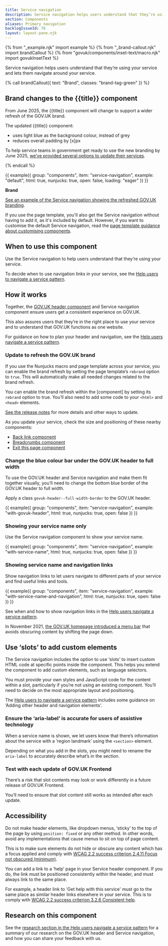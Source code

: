 ```yaml
---
title: Service navigation
description: Service navigation helps users understand that they’re using your service and lets them navigate around your service
section: Components
aliases: Primary navigation
backlogIssueId: 76
layout: layout-pane.njk
---
```


{% from "_example.njk" import example %}
{% from "_brand-callout.njk" import brandCallout %}
{% from "govuk/components/inset-text/macro.njk" import govukInsetText %}

Service navigation helps users understand that they’re using your service and lets them navigate around your service.

{% call brandCallout({ text: "Brand", classes: "brand-tag-green" }) %}

<h2>Brand changes to the {{title}} component</h2><p class="govuk-body">From June 2025, the {{title}} component will change to support a wider refresh of the GOV.UK brand.</p>

<p class="govuk-body">The updated {{title}} component:</p>
<ul class="govuk-list">
<li>uses light blue as the background colour, instead of grey</li>
<li>reduces overall padding by [x]px</li>
</ul>
<p class="govuk-body">To help service teams in government get ready to use the new branding by June 2025, <a href="#update-to-refresh-the-govuk-brand">we’ve provided several options to update their services</a>.</p>
{% endcall %}

{{ example({ group: "components", item: "service-navigation", example: "default", html: true, nunjucks: true, open: false, loading: "eager" }) }}

<strong class="govuk-tag brand-tag-green">
  Brand
</strong>
<p class="govuk-body"><a href="#">See an example of the Service navigation showing the refreshed GOV.UK branding</a>.</p>

If you use the page template, you'll also get the Service navigation without having to add it, as it's included by default. However, if you want to customise the default Service navigation, read the [page template guidance about customising components](/styles/page-template/#changing-template-content).

## When to use this component

Use the Service navigation to help users understand that they’re using your service.

To decide when to use navigation links in your service, see the [Help users to navigate a service pattern](/patterns/navigate-a-service/).

## How it works

Together, the [GOV.UK header component](/components/header/) and Service navigation component ensure users get a consistent experience on GOV.UK.

This also assures users that they’re in the right place to use your service and to understand that GOV.UK functions as one website.

For guidance on how to plan your header and navigation, see the [Help users navigate a service pattern](/patterns/navigate-a-service/).

### Update to refresh the GOV.UK brand

If you use the Nunjucks macro and page template across your service, you can enable the brand refresh by setting the page template’s `rebrand` option to `true`. This will automatically make all needed changes related to the brand refresh.

You can enable the brand refresh within the [component] by setting its `rebrand` option to true. You’ll also need to add some code to your `<html>` and `<head>` elements.

[See the release notes](https://github.com/alphagov/govuk-frontend/releases) for more details and other ways to update.

As you update your service, check the size and positioning of these nearby components:

- [Back link component](/components/back-link/)
- [Breadcrumbs component](/components/breadcrumbs/)
- [Exit this page component](/components/exit-this-page/)

### Change the blue colour bar under the GOV.UK header to full width

To use the GOV.UK header and Service navigation and make them fit together visually, you’ll need to change the bottom blue border of the GOV.UK header to full width.

Apply a class `govuk-header--full-width-border` to the GOV.UK header.

{{ example({ group: "components", item: "service-navigation", example: "with-govuk-header", html: true, nunjucks: true, open: false }) }}

### Showing your service name only

Use the Service navigation component to show your service name.

{{ example({ group: "components", item: "service-navigation", example: "with-service-name", html: true, nunjucks: true, open: false }) }}

### Showing service name and navigation links

Show navigation links to let users navigate to different parts of your service and find useful links and tools.

{{ example({ group: "components", item: "service-navigation", example: "with-service-name-and-navigation", html: true, nunjucks: true, open: false }) }}

See when and how to show navigation links in the [Help users navigate a service pattern](/patterns/navigate-a-service/).

In November 2021, [the GOV.UK homepage introduced a menu bar](https://insidegovuk.blog.gov.uk/2021/11/11/launching-gov-uks-new-menu-bar/) that avoids obscuring content by shifting the page down.

## Use ‘slots’ to add custom elements

The Service navigation includes the option to use ‘slots’ to insert custom HTML code at specific points inside the component. This helps you extend the component to add custom elements, such as language selectors.

You must provide your own styles and JavaScript code for the content within a slot, particularly if you’re not using an existing component. You’ll need to decide on the most appropriate layout and positioning.

The [Help users to navigate a service pattern](/patterns/navigate-a-service) includes some guidance on ‘Adding other header and navigation elements’.

### Ensure the ‘aria-label’ is accurate for users of assistive technology

When a service name is shown, we let users know that there’s information about the service with a ‘region landmark’ using the `<section>` element.

Depending on what you add in the slots, you might need to rename the `aria-label` to accurately describe what’s in the section.

### Test with each update of GOV.UK Frontend

There’s a risk that slot contents may look or work differently in a future release of GOV.UK Frontend.

You’ll need to ensure that slot content still works as intended after each update.

## Accessibility

Do not make header elements, like dropdown menus, ‘sticky’ to the top of the page by using `position: fixed` or any other method. In other words, avoid any implementations that cause menus to sit on top of page content.

This is to make sure elements do not hide or obscure any content which has a focus applied and comply with [WCAG 2.2 success criterion 2.4.11 Focus not obscured (minimum)](https://www.w3.org/WAI/WCAG22/Understanding/focus-not-obscured-minimum.html).

You can add a link to a ‘help’ page in your Service header component. If you do, the link must be positioned consistently within the header, and must always link to the same place.

For example, a header link to 'Get help with this service' must go to the same place as similar header links elsewhere in your service. This is to comply with [WCAG 2.2 success criterion 3.2.6 Consistent help](https://www.w3.org/WAI/WCAG22/Understanding/consistent-help.html).

## Research on this component

See the [research section in the Help users navigate a service pattern](/patterns/navigate-a-service/#research-on-this-pattern) for a summary of our research on the GOV.UK header and Service navigation, and how you can share your feedback with us.
